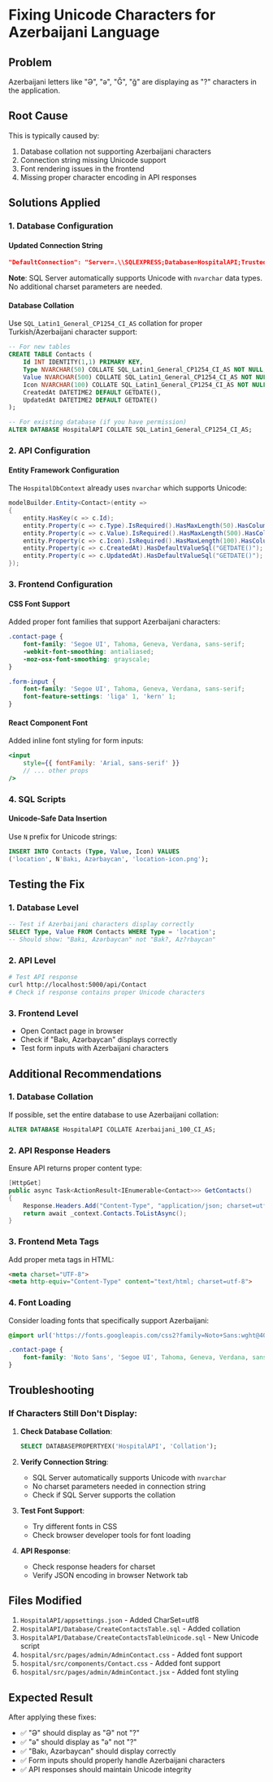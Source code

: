# Fixing Unicode Characters for Azerbaijani Language

## Problem
Azerbaijani letters like "Ə", "ə", "Ğ", "ğ" are displaying as "?" characters in the application.

## Root Cause
This is typically caused by:
1. Database collation not supporting Azerbaijani characters
2. Connection string missing Unicode support
3. Font rendering issues in the frontend
4. Missing proper character encoding in API responses

## Solutions Applied

### 1. Database Configuration

#### Updated Connection String
```json
"DefaultConnection": "Server=.\\SQLEXPRESS;Database=HospitalAPI;Trusted_Connection=true;MultipleActiveResultSets=true;TrustServerCertificate=true;Connection Timeout=30;Command Timeout=30"
```

**Note**: SQL Server automatically supports Unicode with `nvarchar` data types. No additional charset parameters are needed.

#### Database Collation
Use `SQL_Latin1_General_CP1254_CI_AS` collation for proper Turkish/Azerbaijani character support:

```sql
-- For new tables
CREATE TABLE Contacts (
    Id INT IDENTITY(1,1) PRIMARY KEY,
    Type NVARCHAR(50) COLLATE SQL_Latin1_General_CP1254_CI_AS NOT NULL,
    Value NVARCHAR(500) COLLATE SQL_Latin1_General_CP1254_CI_AS NOT NULL,
    Icon NVARCHAR(100) COLLATE SQL_Latin1_General_CP1254_CI_AS NOT NULL,
    CreatedAt DATETIME2 DEFAULT GETDATE(),
    UpdatedAt DATETIME2 DEFAULT GETDATE()
);

-- For existing database (if you have permission)
ALTER DATABASE HospitalAPI COLLATE SQL_Latin1_General_CP1254_CI_AS;
```

### 2. API Configuration

#### Entity Framework Configuration
The `HospitalDbContext` already uses `nvarchar` which supports Unicode:

```csharp
modelBuilder.Entity<Contact>(entity =>
{
    entity.HasKey(c => c.Id);
    entity.Property(c => c.Type).IsRequired().HasMaxLength(50).HasColumnType("nvarchar(50)");
    entity.Property(c => c.Value).IsRequired().HasMaxLength(500).HasColumnType("nvarchar(500)");
    entity.Property(c => c.Icon).IsRequired().HasMaxLength(100).HasColumnType("nvarchar(100)");
    entity.Property(c => c.CreatedAt).HasDefaultValueSql("GETDATE()");
    entity.Property(c => c.UpdatedAt).HasDefaultValueSql("GETDATE()");
});
```

### 3. Frontend Configuration

#### CSS Font Support
Added proper font families that support Azerbaijani characters:

```css
.contact-page {
    font-family: 'Segoe UI', Tahoma, Geneva, Verdana, sans-serif;
    -webkit-font-smoothing: antialiased;
    -moz-osx-font-smoothing: grayscale;
}

.form-input {
    font-family: 'Segoe UI', Tahoma, Geneva, Verdana, sans-serif;
    font-feature-settings: 'liga' 1, 'kern' 1;
}
```

#### React Component Font
Added inline font styling for form inputs:

```jsx
<input
    style={{ fontFamily: 'Arial, sans-serif' }}
    // ... other props
/>
```

### 4. SQL Scripts

#### Unicode-Safe Data Insertion
Use `N` prefix for Unicode strings:

```sql
INSERT INTO Contacts (Type, Value, Icon) VALUES
('location', N'Bakı, Azərbaycan', 'location-icon.png');
```

## Testing the Fix

### 1. Database Level
```sql
-- Test if Azerbaijani characters display correctly
SELECT Type, Value FROM Contacts WHERE Type = 'location';
-- Should show: "Bakı, Azərbaycan" not "Bak?, Az?rbaycan"
```

### 2. API Level
```bash
# Test API response
curl http://localhost:5000/api/Contact
# Check if response contains proper Unicode characters
```

### 3. Frontend Level
- Open Contact page in browser
- Check if "Bakı, Azərbaycan" displays correctly
- Test form inputs with Azerbaijani characters

## Additional Recommendations

### 1. Database Collation
If possible, set the entire database to use Azerbaijani collation:

```sql
ALTER DATABASE HospitalAPI COLLATE Azerbaijani_100_CI_AS;
```

### 2. API Response Headers
Ensure API returns proper content type:

```csharp
[HttpGet]
public async Task<ActionResult<IEnumerable<Contact>>> GetContacts()
{
    Response.Headers.Add("Content-Type", "application/json; charset=utf-8");
    return await _context.Contacts.ToListAsync();
}
```

### 3. Frontend Meta Tags
Add proper meta tags in HTML:

```html
<meta charset="UTF-8">
<meta http-equiv="Content-Type" content="text/html; charset=utf-8">
```

### 4. Font Loading
Consider loading fonts that specifically support Azerbaijani:

```css
@import url('https://fonts.googleapis.com/css2?family=Noto+Sans:wght@400;700&display=swap');

.contact-page {
    font-family: 'Noto Sans', 'Segoe UI', Tahoma, Geneva, Verdana, sans-serif;
}
```

## Troubleshooting

### If Characters Still Don't Display:

1. **Check Database Collation**:
   ```sql
   SELECT DATABASEPROPERTYEX('HospitalAPI', 'Collation');
   ```

2. **Verify Connection String**:
   - SQL Server automatically supports Unicode with `nvarchar`
   - No charset parameters needed in connection string
   - Check if SQL Server supports the collation

3. **Test Font Support**:
   - Try different fonts in CSS
   - Check browser developer tools for font loading

4. **API Response**:
   - Check response headers for charset
   - Verify JSON encoding in browser Network tab

## Files Modified

1. `HospitalAPI/appsettings.json` - Added CharSet=utf8
2. `HospitalAPI/Database/CreateContactsTable.sql` - Added collation
3. `HospitalAPI/Database/CreateContactsTableUnicode.sql` - New Unicode script
4. `hospital/src/pages/admin/AdminContact.css` - Added font support
5. `hospital/src/components/Contact.css` - Added font support
6. `hospital/src/pages/admin/AdminContact.jsx` - Added font styling

## Expected Result

After applying these fixes:
- ✅ "Ə" should display as "Ə" not "?"
- ✅ "ə" should display as "ə" not "?"
- ✅ "Bakı, Azərbaycan" should display correctly
- ✅ Form inputs should properly handle Azerbaijani characters
- ✅ API responses should maintain Unicode integrity
